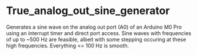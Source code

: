 # True_analog_out_sine_generator
Generates a sine wave on the analog out port (A0) of an Arduino M0 Pro using an interrupt timer and direct port access. Sine waves with frequencies of up to ~500 Hz are feasible, albeit with some stepping occuring at these high frequencies. Everything <= 100 Hz is smooth.
